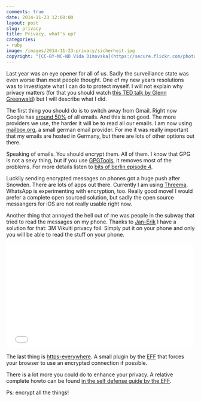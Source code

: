 ```yaml
---
comments: true
date: 2014-11-23 12:00:00
layout: post
slug: privacy
title: Privacy, what's up?
categories:
- ruby
image: /images/2014-11-23-privacy/sicherheit.jpg
copyright: "[CC-BY-NC-ND Vida Dimovska](https://secure.flickr.com/photos/srakovlje/6614921525)"
---
```

Last year was an eye opener for all of us. Sadly the surveillance state was
even worse than most people thought. One of my new years resolutions was to
investigate what I can do to protect myself. I will not explain why privacy
matters (for that you should watch [this TED talk by Glenn
Greenwald](https://www.ted.com/talks/glenn_greenwald_why_privacy_matters)) but
I will describe what I did.

The first thing you should do is to switch away from Gmail. Right now
Google has [around 50%](http://mako.cc/copyrighteous/google-has-most-of-my-email-because-it-has-all-of-yours)
of all emails. And this is not good. The more providers we use, the harder it
will be to read all our emails. I am now using [mailbox.org](https://mailbox.org), a
small german email provider. For me it was really important that my emails are hosted
in Germany, but there are lots of other options out there.

Speaking of emails. You should encrypt them. All of them. I know that GPG is not a
sexy thing, but if you use [GPGTools](https://gpgtools.org), it removes most of the problems.
For more details listen to [bits of berlin episode 4](http://bitsofberlin.org/2014/10/24/episode-4/).

Luckily sending encrypted messages on phones got a huge push after Snowden. There are lots
of apps out there. Currently I am using [Threema](https://threema.ch). WhatsApp is experimenting
with encryption, too. Really good move! I would prefer a complete open sourced solution, but sadly
the open source messangers for iOS are not really usable right now.

Another thing that annoyed the hell out of me was people in the subway that tried to read
the messages on my phone. Thanks to [Jan-Erik](https://twitter.com/badboy_) I have a solution
for that: 3M Vikuiti privacy foil. Simply put it on your phone and only you will be
able to read the stuff on your phone.

<iframe src="//player.vimeo.com/video/106658633" width="500" height="281" frameborder="0" webkitallowfullscreen mozallowfullscreen allowfullscreen></iframe>

The last thing is [https-everywhere](https://www.eff.org/https-everywhere). A
small plugin by the [EFF](https://eff.org) that forces your browser to use an
encrypted connection if possible.

There is a lot more you could do to enhance your privacy. A relative
complete howto can be found [in the self defense guide by the EFF](https://ssd.eff.org/en/index).

Ps: encrypt all the things!
